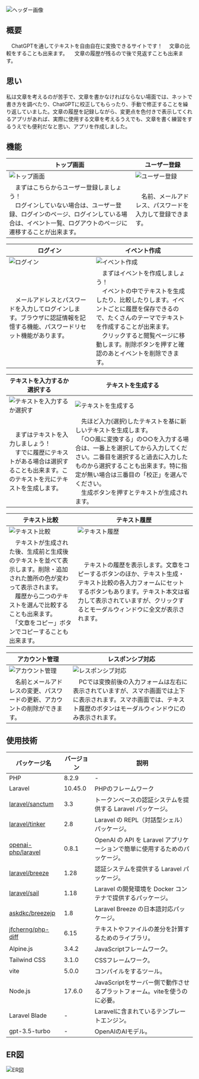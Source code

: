![ヘッダー画像](https://github.com/takagi-takagi/quill-quest/assets/125945940/f2f093c9-2d59-4e3e-8649-026ae8f5f5f5)

## 概要

　ChatGPTを通してテキストを自由自在に変換できるサイトです！
　文章の比較をすることも出来ます。
　文章の履歴が残るので後で見返すことも出来ます。

## 思い

私は文章を考えるのが苦手で、文章を書かなければならない場面では、ネットで書き方を調べたり、ChatGPTに校正してもらったり、手動で修正することを繰り返していました。文章の履歴を記録しながら、変更点を色付きで表示してくれるアプリがあれば、実際に使用する文章を考えるうえでも、文章を書く練習をするうえでも便利だなと思い、アプリを作成しました。

## 機能

| トップ画面 | ユーザー登録 |
|------------|------------|
| ![トップ画面](https://github.com/takagi-takagi/quill-quest/assets/125945940/6d8e0a15-40a6-46c1-ad4f-f74f36abcde6) | ![ユーザー登録](https://github.com/takagi-takagi/quill-quest/assets/125945940/6d19529c-c2ed-4d0c-b89a-00b34184af26) |
| 　まずはこちらからユーザー登録しましょう！<br>　ログインしていない場合は、ユーザー登録、ログインのページ、ログインしている場合は、イベント一覧、ログアウトのページに遷移することが出来ます。 | 　名前、メールアドレス、パスワードを入力して登録できます。 |

| ログイン | イベント作成 |
|------------|------------|
| ![ログイン](https://github.com/takagi-takagi/quill-quest/assets/125945940/1b28d6fd-c0c9-486c-9e97-0416fba0f1a8) | ![イベント作成](https://github.com/takagi-takagi/quill-quest/assets/125945940/236198ad-00a3-46b6-8498-8c5578e8bbc1) |
| 　メールアドレスとパスワードを入力してログインします。ブラウザに認証情報を記憶する機能、パスワードリセット機能があります。 | 　まずはイベントを作成しましょう！<br>　イベントの中でテキストを生成したり、比較したりします。イベントごとに履歴を保存できるので、たくさんのテーマでテキストを作成することが出来ます。<br>　クリックすると閲覧ページに移動します。削除ボタンを押すと確認のあとイベントを削除できます。 |

| テキストを入力するか選択する | テキストを生成する |
|------------|------------|
| ![テキストを入力するか選択す](https://github.com/takagi-takagi/quill-quest/assets/125945940/69a40761-dce3-4841-9f49-874d68a1fa54) | ![テキストを生成する](https://github.com/takagi-takagi/quill-quest/assets/125945940/9625cb99-4e6e-4291-9f94-e2cfc265ad61) |
| 　まずはテキストを入力しましょう！<br>　すでに履歴にテキストがある場合は選択することも出来ます。このテキストを元にテキストを生成します。 | 　先ほど入力(選択)したテキストを基に新しいテキストを生成します。<br>　「○○風に変換する」の○○を入力する場合は、一番上を選択してから入力してください。二番目を選択すると過去に入力したものから選択することも出来ます。特に指定が無い場合は三番目の「校正」を選んでください。<br>　生成ボタンを押すとテキストが生成されます。 |

| テキスト比較 | テキスト履歴 |
|------------|------------|
| ![テキスト比較](https://github.com/takagi-takagi/quill-quest/assets/125945940/6ad354c8-f685-4db6-8001-267fe07cb232) | ![テキスト履歴](https://github.com/takagi-takagi/quill-quest/assets/125945940/3425911f-ecf8-42c6-a360-cc19a7058152) |
| 　テキストが生成された後、生成前と生成後のテキストを並べて表示します。削除・追加された箇所の色が変わって表示されます。<br>　履歴から二つのテキストを選んで比較することも出来ます。<br>　「文章をコピー」ボタンでコピーすることも出来ます。 | 　テキストの履歴を表示します。文章をコピーするボタンのほか、テキスト生成・テキスト比較の各入力フォームにセットするボタンもあります。テキスト本文は省力して表示されていますが、クリックするとモーダルウィンドウに全文が表示されます。 |

| アカウント管理 | レスポンシブ対応 |
|------------|------------|
| ![アカウント管理](https://github.com/takagi-takagi/quill-quest/assets/125945940/5495220c-a775-4d7c-a3d7-ab03ffc95b56) | ![レスポンシブ対応](https://github.com/takagi-takagi/quill-quest/assets/125945940/3d761b51-a435-4e72-9a0a-0a5a6df12782) |
| 　名前とメールアドレスの変更、パスワードの更新、アカウントの削除ができます。 | 　PCでは変換前後の入力フォームは左右に表示されていますが、スマホ画面では上下に表示されます。スマホ画面では、テキスト履歴のボタンはモーダルウィンドウにのみ表示されます。 |

## 使用技術

| パッケージ名                                                                              | バージョン | 説明                                                     |
|------------------------------------------------------------------------------------------|------------|----------------------------------------------------------|
| PHP                                                                                      | 8.2.9      | -                                                        |
| Laravel                                                                                  | 10.45.0    | PHPのフレームワーク                                       |
| [laravel/sanctum](https://github.com/laravel/sanctum)                                    | 3.3        | トークンベースの認証システムを提供する Laravel パッケージ。|
| [laravel/tinker](https://github.com/laravel/tinker)                                      | 2.8        | Laravel の REPL（対話型シェル）パッケージ。               |
| [openai-php/laravel](https://github.com/openai-php/laravel)                              | 0.8.1      | OpenAI の API を Laravel アプリケーションで簡単に使用するためのパッケージ。|
| [laravel/breeze](https://github.com/laravel/breeze)                                      | 1.28       | 認証システムを提供する Laravel パッケージ。               |
| [laravel/sail](https://github.com/laravel/sail)                                          | 1.18       | Laravel の開発環境を Docker コンテナで提供するパッケージ。|
| [askdkc/breezejp](https://github.com/askdkc/breezejp)                                    | 1.8        | Laravel Breeze の日本語対応パッケージ。                  |
| [jfcherng/php-diff](https://github.com/askdkc/breezejp)                                  | 6.15       | テキストやファイルの差分を計算するためのライブラリ。      |
| Alpine.js                                                                                | 3.4.2      | JavaScriptフレームワーク。                               |
| Tailwind CSS                                                                             | 3.1.0      | CSSフレームワーク。                                      |
| vite                                                                                     | 5.0.0      | コンパイルをするツール。                                 |
| Node.js                                                                                  | 17.6.0     | JavaScriptをサーバー側で動作させるプラットフォーム。viteを使うのに必要。|
| Laravel Blade                                                                            | -          | Laravelに含まれているテンプレートエンジン。              |
| gpt-3.5-turbo                                                                            | -          | OpenAIのAIモデル。                                       |

## ER図

![ER図](https://github.com/takagi-takagi/quill-quest/assets/125945940/6a9f6e32-4f3c-4ab5-ab88-42ca71a94723)
